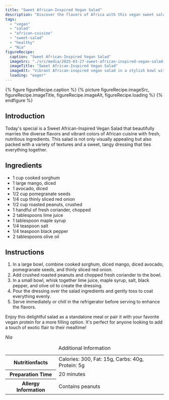 ```yaml
---
title: "Sweet African-Inspired Vegan Salad"
description: "Discover the flavors of Africa with this vegan sweet salad featuring sorghum, mango, avocado, and a tangy dressing. Perfect for a nutritious and exotic meal."
tags:
  - "vegan"
  - "salad"
  - "african-cuisine"
  - "sweet-salad"
  - "healthy"
  - "Nia"
figureRecipe: 
  caption: "Sweet African-Inspired Vegan Salad"
  imageSrc: "./src/media/2025-03-27-sweet-african-inspired-vegan-salad-4445.png"
  imageTitle: "Sweet African-Inspired Vegan Salad"
  imageAlt: "Vibrant African-inspired vegan salad in a stylish bowl with sorghum, mango, avocado, pomegranate, onion, peanuts, and coriander, with a glistening dressing, ready to eat."
  loading: "eager"
---
```


{% figure figureRecipe.caption %}
{% picture figureRecipe.imageSrc, figureRecipe.imageTitle, figureRecipe.imageAlt, figureRecipe.loading %}
{% endfigure %}

## Introduction

Today's special is a Sweet African-Inspired Vegan Salad that beautifully marries the diverse flavors and vibrant colors of African cuisine with fresh, nutritious ingredients. This salad is not only visually appealing but also packed with a variety of textures and a sweet, tangy dressing that ties everything together.

## Ingredients

- 1 cup cooked sorghum
- 1 large mango, diced
- 1 avocado, diced
- 1/2 cup pomegranate seeds
- 1/4 cup thinly sliced red onion
- 1/2 cup roasted peanuts, crushed
- 1 handful of fresh coriander, chopped
- 2 tablespoons lime juice
- 1 tablespoon maple syrup
- 1/4 teaspoon salt
- 1/4 teaspoon black pepper
- 2 tablespoons olive oil

## Instructions

1. In a large bowl, combine cooked sorghum, diced mango, diced avocado, pomegranate seeds, and thinly sliced red onion.
2. Add crushed roasted peanuts and chopped fresh coriander to the bowl.
3. In a small bowl, whisk together lime juice, maple syrup, salt, black pepper, and olive oil to create the dressing.
4. Pour the dressing over the salad ingredients and gently toss to coat everything evenly.
5. Serve immediately or chill in the refrigerator before serving to enhance the flavors.

Enjoy this delightful salad as a standalone meal or pair it with your favorite vegan protein for a more filling option. It's perfect for anyone looking to add a touch of exotic flair to their mealtime!

*Nia*

<table><caption class='sr-only'>Additional Information</caption><tr><th>Nutritionfacts</th><td>Calories: 300, Fat: 15g, Carbs: 40g, Protein: 5g&nbsp;</td></tr><tr><th>Preparation Time</th><td>20 minutes&nbsp;</td></tr><tr><th>Allergy Information</th><td>Contains peanuts&nbsp;</td></tr></table>

